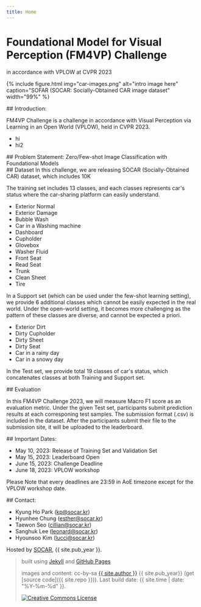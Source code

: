 ```yaml
---
title: Home
---
```


# Foundational Model for Visual Perception (FM4VP) Challenge

in accordance with VPLOW at CVPR 2023

{% include figure.html img="car-images.png" alt="intro image here" caption="SOFAR (SOCAR: Socially-Obtained CAR image dataset" width="99%" %}


<div class="toc" markdown="1">
## Introduction: 

FM4VP Challenge is a challenge in accordance with Visual Perception via Learning in an Open World (VPLOW), held in CVPR 2023.

* hi
* hi2


</div>


<div class="toc" markdown="1">
## Problem Statement: Zero/Few-shot Image Classification with Foundational Models



</div>


<div class="toc" markdown="1">
## Dataset
In this challenge, we are releasing SOCAR (Socially-Obtained CAR) dataset, which includes 10K 

The training set includes 13 classes, and each classes represents car's status where the car-sharing platform can easily understand.

* Exterior Normal
* Exterior Damage
* Bubble Wash
* Car in a Washing machine
* Dashboard
* Cupholder
* Glovebox
* Washer Fluid
* Front Seat
* Read Seat
* Trunk
* Clean Sheet
* Tire

In a Support set (which can be used under the few-shot learning setting), we provide 6 additional classes which cannot be easily expected in the real world. Under the open-world setting, it becomes more challenging as the pattern of these classes are diverse, and cannot be expected a priori.

* Exterior Dirt
* Dirty Cupholder
* Dirty Sheet
* Dirty Seat
* Car in a rainy day
* Car in a snowy day

In the Test set, we provide total 19 classes of car's status, which concatenates classes at both Training and Support set.

</div>

<div class="toc" markdown="1">
## Evaluation

In this FM4VP Challenge 2023, we will measure Macro F1 score as an evaluation metric. Under the given Test set, participants submit prediction results at each corresponing test samples. The submission format (.csv) is included in the dataset. After the participants submit their file to the submission site, it will be uploaded to the leaderboard.

</div>

<div class="toc" markdown="1">
## Important Dates:

* May 10, 2023: Release of Training Set and Validation Set
* May 15, 2023: Leaderboard Open
* June 15, 2023: Challenge Deadline
* June 18, 2023: VPLOW workshop

Please Note that every deadlines are 23:59 in AoE timezone except for the VPLOW workshop date.

</div>


<div class="toc" markdown="1">
## Contact:

* Kyung Ho Park (kp@socar.kr)
* Hyunhee Chung (esther@socar.kr)
* Taewon Seo (cillian@socar.kr)
* Sanghuk Lee (leonard@socar.kr)
* Hyounsoo Kim (lucci@socar.kr)

</div>


Hosted by [SOCAR](https://www.socar.kr/), {{ site.pub_year }}.
 
> built using [Jekyll](https://jekyllrb.com/) and [GitHub Pages](https://pages.github.com/)
>
> images and content: cc-by-sa <a href="https://github.com/{{ site.github_username }}">{{ site.author }}</a> {{ site.pub_year}} (get [source code]({{ site.repo }})).
> Last build date: {{ site.time | date: "%Y-%m-%d" }}.
>
> <a href="http://creativecommons.org/licenses/by-sa/4.0/" rel="license"><img style="border-width: 0;" src="https://i.creativecommons.org/l/by-sa/4.0/88x31.png" alt="Creative Commons License" /></a>
